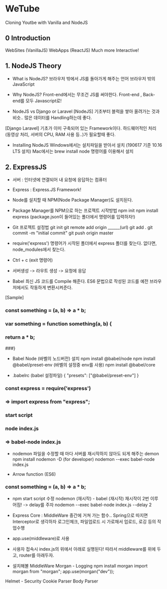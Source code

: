 # WeTube

Cloning Youtbe with Vanilla and NodeJS

## 0 Introduction
WebSites (VanillaJS)
WebApps (ReactJS) Much more Interactive!

## 1. NodeJS Theory

- What is NodeJS?
브라우저 밖에서 JS를 돌아가게 해주는 언어
브라우저 밖의 JavaScript


- Why NodeJS?
Front-end에서는 무조건 JS를 써야한다.
Front-end , Back-end를 모두 Javascript로!

- NodeJS vs Django or Laravel
[NodeJS]
기초부터 블럭을 쌓아 올려가는 것과 비슷..
많은 데이터를 Handling하는데 좋다.

[Django Laravel]
기초가 이미 구축되어 있는 Framework이다.
하드웨어적인 처리 (동영상 처리, 서버의 CPU, RAM 사용 등..)가 필요할때 좋다.

- Installing NodeJS
Windows에서는 설치파일을 받아서 설치 (190617 기준 10.16 LTS 설치)
Mac에서는 brew install node 명령어를 이용해서 설치

## 2. ExpressJS
- 서버 : 인터넷에 연결되어 내 요청에 응답하는 컴퓨터

- Express : Express.JS Framework!

- Node를 설치할 때 NPM(Node Package Manager)도 설치된다.

- Package Manager를 NPM으로 하는 프로젝트 시작방법
npm init
npm install express (package.json이 들어있는 폴더에서 명령어를 입력하자!)

- Git 프로젝트 설정법
git init
git remote add origin ______(url)
git add .
git commit -m "initial commit"
git push origin master

- require('express')
명령어가 시작된 폴더에서 express 폴더를 찾는다.
없다면, node_modules에서 찾는다.

- Ctrl + c (exit 명령어)

- 서버생성 -> 라우트 생성 -> 요청에 응답

- Babel
최신 JS 코드를 Compile 해준다.
ES6 문법으로 작성된 코드를 예전 브라우저에서도 작동하게
변환시켜준다.

[Sample]
### const something = (a, b) => a * b;
### var something = function something(a, b) {
###    return a * b;
###}

- Babel Node (바벨의 노드버전) 설치
npm install @babel/node
npm install @babel/preset-env
(바벨의 설정중 env를 사용)
npm install @babel/core

- .babelrc (babel 설정파일)
{
    "presets": ["@babel/preset-env"]
}

### const express = require('express')
### => import express from "express";

### start script
### node index.js
### => babel-node index.js

- nodemon
파일을 수정할 때 마다 서버를 재시작하지 않아도 되게 해주는 demon
npm install nodemon -D (for developer)
nodemon --exec babel-node index.js

- Arrow function (ES6)
### const something = (a, b) => a * b;


- npm start script 수정
nodemon (재시작) - babel (재시작)
재시작이 2번 이루어짐!
-> delay를 주자
nodemon --exec babel-node index.js --delay 2

- Express Core : MiddleWare
중간에 거쳐 가는 함수.. Spring으로 따지면 Interceptor로 생각하자
로그인체크, 파일업로드 시 가로채서 업로드, 로깅 등의 작업수행

- app.use(middleware)로 사용

- 사용자 접속시 index.js의 위에서 아래로 실행된다!
따라서 middleware를 위에 두고, router를 아래두자.

- 설치해볼 MiddleWare
Morgan - Logging
npm install morgan
import morgan from "morgan";
app.use(morgan("dev"));

Helmet - Security
Cookie Parser
Body Parser
